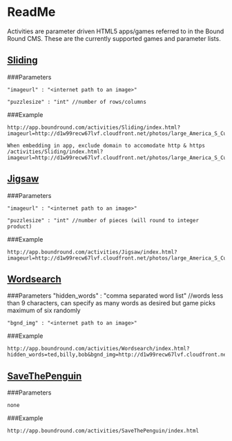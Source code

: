 # ReadMe

Activities are parameter driven HTML5 apps/games referred to in the Bound Round CMS.  These are the currently supported games and parameter lists.

## [Sliding](http://app.boundround.com/activities/Sliding/index.html)

###Parameters

	"imageurl" : "<internet path to an image>"

	"puzzlesize" : "int" //number of rows/columns

###Example


	http://app.boundround.com/activities/Sliding/index.html?imageurl=http://d1w99recw67lvf.cloudfront.net/photos/large_America_S_Cup_Yachts_65571.jpg&puzzlesize=3

	When embedding in app, exclude domain to accomodate http & https
	/activities/Sliding/index.html?imageurl=http://d1w99recw67lvf.cloudfront.net/photos/large_America_S_Cup_Yachts_65571.jpg&puzzlesize=3


## [Jigsaw](http://app.boundround.com/activities/Jigsaw/index.html)

###Parameters

	"imageurl" : "<internet path to an image>"

	"puzzlesize" : "int" //number of pieces (will round to integer product)

###Example


	http://app.boundround.com/activities/Jigsaw/index.html?imageurl=http://d1w99recw67lvf.cloudfront.net/photos/large_America_S_Cup_Yachts_65571.jpg&puzzlesize=12

## [Wordsearch](http://app.boundround.com/activities/Wordsearch/index.html)

###Parameters
	"hidden_words" : "comma separated word list" //words less than 9 characters, can specify as many words as desired but game picks maximum of six randomly

	"bgnd_img" : "<internet path to an image>"

###Example


	http://app.boundround.com/activities/Wordsearch/index.html?hidden_words=ted,billy,bob&bgnd_img=http://d1w99recw67lvf.cloudfront.net/photos/large_America_S_Cup_Yachts_65571.jpg


## [SaveThePenguin](http://app.boundround.com/activities/SaveThePenguin/index.html)

###Parameters

	none

###Example


	http://app.boundround.com/activities/SaveThePenguin/index.html


